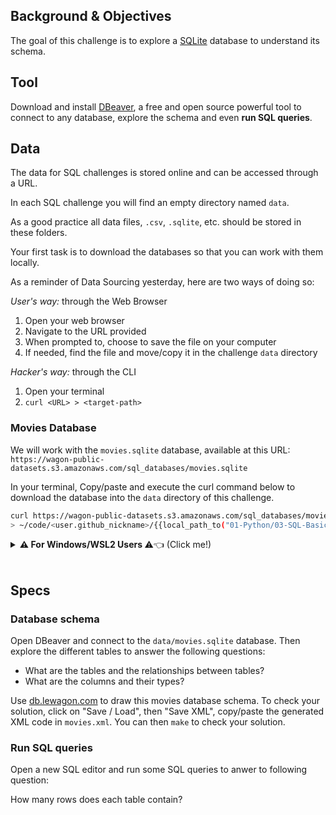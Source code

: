 ## Background & Objectives

The goal of this challenge is to explore a [SQLite](http://en.wikipedia.org/wiki/SQLite) database to understand its schema.

## Tool

Download and install [DBeaver](https://dbeaver.io/), a free and open source powerful tool to connect to any database, explore the schema and even **run SQL queries**.

## Data

The data for SQL challenges is stored online and can be accessed through a URL.

In each SQL challenge you will find an empty directory named `data`.

As a good practice all data files, `.csv`, `.sqlite`, etc. should be stored in these folders.

Your first task is to download the databases so that you can work with them locally.

As a reminder of Data Sourcing yesterday, here are two ways of doing so:

*User's way:* through the Web Browser
1. Open your web browser
2. Navigate to the URL provided
3. When prompted to, choose to save the file on your computer
4. If needed, find the file and move/copy it in the challenge `data` directory

*Hacker's way:* through the CLI
1. Open your terminal
2. `curl <URL> > <target-path>`

### Movies Database
We will work with the `movies.sqlite` database, available at this URL:
`https://wagon-public-datasets.s3.amazonaws.com/sql_databases/movies.sqlite`

In your terminal, Copy/paste and execute the curl command below to download the database into the `data` directory of this challenge.
```bash
curl https://wagon-public-datasets.s3.amazonaws.com/sql_databases/movies.sqlite \
> ~/code/<user.github_nickname>/{{local_path_to("01-Python/03-SQL-Basics/03-Interacting-with-db")}}/data/movies.sqlite
```

<details>
  <summary markdown='span'>
    <strong>⚠️ For Windows/WSL2 Users </strong>
    <span class="icon"> ⚠️👈 (Click me!)</span>
  </summary>

  DBeaver is installed on Windows and by default does not have enough rights to access files on your Ubuntu file system.

  As a workaround for this, you can simply copy the downloaded file onto your Windows file system.

  Here is an [article](https://lewagon.notion.site/Ubuntu-x-WSL2-x-Windows-7675feb26a644306881b7365d5154204) on how to easily copy or move files between Windows and Ubuntu.

  ---
</details>
<br>

## Specs

### Database schema

Open DBeaver and connect to the `data/movies.sqlite` database. Then explore the different tables to answer the following questions:

- What are the tables and the relationships between tables?
- What are the columns and their types?

Use [db.lewagon.com](http://db.lewagon.com/) to draw this movies database schema.
To check your solution, click on "Save / Load", then "Save XML", copy/paste the generated XML code in `movies.xml`. You can then `make` to check your solution.

### Run SQL queries

Open a new SQL editor and run some SQL queries to anwer to following question:

How many rows does each table contain?
